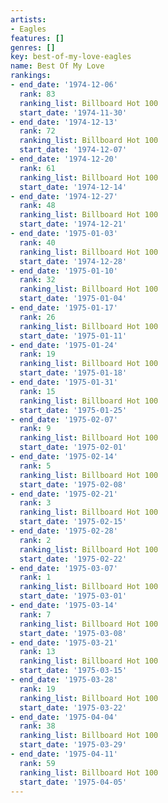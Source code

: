 ```yaml
---
artists:
- Eagles
features: []
genres: []
key: best-of-my-love-eagles
name: Best Of My Love
rankings:
- end_date: '1974-12-06'
  rank: 83
  ranking_list: Billboard Hot 100
  start_date: '1974-11-30'
- end_date: '1974-12-13'
  rank: 72
  ranking_list: Billboard Hot 100
  start_date: '1974-12-07'
- end_date: '1974-12-20'
  rank: 61
  ranking_list: Billboard Hot 100
  start_date: '1974-12-14'
- end_date: '1974-12-27'
  rank: 48
  ranking_list: Billboard Hot 100
  start_date: '1974-12-21'
- end_date: '1975-01-03'
  rank: 40
  ranking_list: Billboard Hot 100
  start_date: '1974-12-28'
- end_date: '1975-01-10'
  rank: 32
  ranking_list: Billboard Hot 100
  start_date: '1975-01-04'
- end_date: '1975-01-17'
  rank: 26
  ranking_list: Billboard Hot 100
  start_date: '1975-01-11'
- end_date: '1975-01-24'
  rank: 19
  ranking_list: Billboard Hot 100
  start_date: '1975-01-18'
- end_date: '1975-01-31'
  rank: 15
  ranking_list: Billboard Hot 100
  start_date: '1975-01-25'
- end_date: '1975-02-07'
  rank: 9
  ranking_list: Billboard Hot 100
  start_date: '1975-02-01'
- end_date: '1975-02-14'
  rank: 5
  ranking_list: Billboard Hot 100
  start_date: '1975-02-08'
- end_date: '1975-02-21'
  rank: 3
  ranking_list: Billboard Hot 100
  start_date: '1975-02-15'
- end_date: '1975-02-28'
  rank: 2
  ranking_list: Billboard Hot 100
  start_date: '1975-02-22'
- end_date: '1975-03-07'
  rank: 1
  ranking_list: Billboard Hot 100
  start_date: '1975-03-01'
- end_date: '1975-03-14'
  rank: 7
  ranking_list: Billboard Hot 100
  start_date: '1975-03-08'
- end_date: '1975-03-21'
  rank: 13
  ranking_list: Billboard Hot 100
  start_date: '1975-03-15'
- end_date: '1975-03-28'
  rank: 19
  ranking_list: Billboard Hot 100
  start_date: '1975-03-22'
- end_date: '1975-04-04'
  rank: 38
  ranking_list: Billboard Hot 100
  start_date: '1975-03-29'
- end_date: '1975-04-11'
  rank: 59
  ranking_list: Billboard Hot 100
  start_date: '1975-04-05'
---
```



